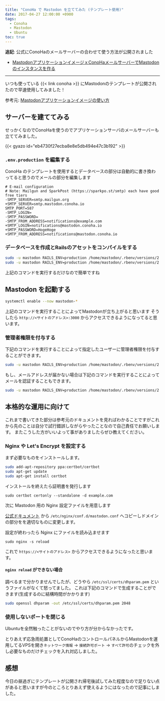```yaml
---
title: "ConoHa で Mastodon を立ててみた (テンプレート使用)"
date: 2017-04-27 12:00:00 +0900
tags:
  - Conoha
  - Mastodon
  - Ubuntu
toc: true
---
```

**追記**: 公式にConoHaのメールサーバーの合わせて使う方法が公開されました

- [MastodonアプリケーションイメージｘConoHaメールサーバーでMastodonのインスタンスを作る](https://www.conoha.jp/guide/mastodonconoha.php)

---
いつも使っている {{< link conoha >}} にMastodonのテンプレートが公開されたので早速使用してみました！

参考元: [Mastodonアプリケーションイメージの使い方](https://www.conoha.jp/guide/mastodon.php)

## サーバーを建ててみる

せっかくなのでConoHaを使うのでアプリケーションサーバのメールサーバーも立ててみました。

{{< gyazo id="eb4730f27ecba8e8e5db494e47c3b192" >}}

### `.env.production` を編集する

ConoHa のテンプレートを使用するとデータベースの部分は自動的に書き換わってると思うのでメールの部分を編集します

```diff:.env.production
# E-mail configuration
# Note: Mailgun and SparkPost (https://sparkpo.st/smtp) each have good free tiers
-SMTP_SERVER=smtp.mailgun.org
+SMTP_SERVER=smtp.mastodon.conoha.io
SMTP_PORT=587
-SMTP_LOGIN=
-SMTP_PASSWORD=
-SMTP_FROM_ADDRESS=notifications@example.com
+SMTP_LOGIN=notifications@mastodon.conoha.io
+SMTP_PASSWORD=HogeHoge
+SMTP_FROM_ADDRESS=notifications@mastodon.conoha.io
```

### データベースを作成とRailsのアセットをコンパイルをする

```bash
sudo -u mastodon RAILS_ENV=production /home/mastodon/.rbenv/versions/2.4.1/bin/bundle exec rails db:setup
sudo -u mastodon RAILS_ENV=production /home/mastodon/.rbenv/versions/2.4.1/bin/bundle exec rails assets:precompile
```

上記のコマンドを実行するだけなので簡単ですね

## Mastodon を起動する

```bash
systemctl enable --now mastodon-*
```

上記のコマンドを実行することによってMastodonが立ち上がると思います
そうしたら `http://<サイトのアドレス>:3000` からアクセスできるようになってると思います。

### 管理者権限を付与する

下記のコマンドを実行することによって指定したユーザーに管理者権限を付与することができます。

```bash
sudo -u mastodon RAILS_ENV=production /home/mastodon/.rbenv/versions/2.4.1/bin/bundle exec rails  mastodon:make_admin USERNAME=(登録時のユーザー名)
```

もし、メールアドレスが届かない場合は下記のコマンドを実行することによってメールを認証することもできます。

```bash
sudo -u mastodon RAILS_ENV=production /home/mastodon/.rbenv/versions/2.4.1/bin/bundle exec rails  mastodon:confirm_email USER_EMAIL=(登録時のメアド)
```

## 本格的な運用に向けて

これまで書いてきた部分は参考元のドキュメントを見ればわかることですがこれから先のことは自分で試行錯誤しながらやったことなので自己責任でお願いします。
またこうした方がいいよって事がありましたらぜひ教えてください。

### Nginx や Let's Encrypt  を設定する

まず必要なものをインストールします。

```bash
sudo add-apt-repository ppa:certbot/certbot
sudo apt-get update
sudo apt-get install certbot
```

インストールを終えたら証明書を発行します

```
sudo certbot certonly --standalone -d example.com
```

次に Mastodon 用の Nginx 設定ファイルを用意します

[公式ドキュメント](https://git.io/v9sSK) から `/etc/nginx/conf.d/mastodon.conf` へコピーしドメインの部分をを適切なものに変更します。

設定が終わったら Nginx にファイルを読み込ませます

`sudo nginx -s reload`

これで `https://<サイトのアドレス>` からアクセスできるようになったと思います。

#### `nginx reload` ができない場合

調べるまで分かりませんでしたが、どうやら `/etc/ssl/certs/dhparam.pem` というファイルがなくて怒ってました。
これは下記のコマンドで生成することができます(生成するのに結構時間がかかります)

```bash
sudo openssl dhparam -out /etc/ssl/certs/dhparam.pem 2048
```

### 使用しないポートを閉じる

Ubuntuを全然触ったことがないのでやり方が分からなかったです。

とりあえず応急雨処置としてConoHaのコントロールパネルからMastodonを運用してるVPSを開き`ネットワーク情報` -> `接続許可ポート` -> `すべて許可`のチェックを外し必要なものだけチェックを入れ対応しました。

## 感想

今日の昼過ぎにテンプレートが公開され帰宅後試してみた程度なので足りない点があると思いますが今のところとりあえず使えるようにはなったので記事にしました。

